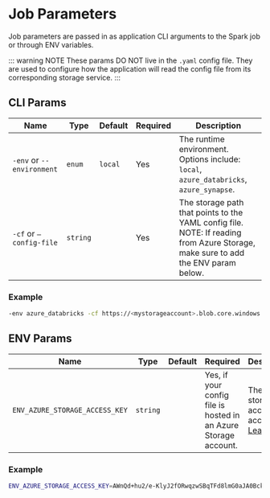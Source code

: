 # Job Parameters

Job parameters are passed in as application CLI arguments to the Spark job or through ENV variables.     

::: warning NOTE
These params DO NOT live in the `.yaml` config file. They are used to configure how
the application will read the config file from its corresponding storage service. 
:::

## CLI Params

| Name | Type | Default | Required | Description |
| --- | --- | --- | --- | --- |
| `-env` or `--environment` | `enum` | `local` | Yes | The runtime environment.  Options include: `local`, `azure_databricks`, `azure_synapse`. |
| `-cf` or `—config-file` | `string` |  | Yes | The storage path that points to the YAML config file.  NOTE: If reading from Azure Storage, make sure to add the ENV param below. |

### Example

```bash
-env azure_databricks -cf https://<mystorageaccount>.blob.core.windows.net/config/neuron_v1.yml
```

## ENV Params

| Name | Type | Default | Required | Description |
| --- | --- | --- | --- | --- |
| `ENV_AZURE_STORAGE_ACCESS_KEY` | `string` |  | Yes, if your config file is hosted in an Azure Storage account. | The Azure storage account access key.  [Learn More](https://learn.microsoft.com/en-us/azure/storage/common/storage-account-keys-manage?tabs=azure-portal#regenerate-access-keys) |

### Example

```bash
ENV_AZURE_STORAGE_ACCESS_KEY=AWnQd+hu2/e-KlyJ2fORwqzwSBqTFd8lmG0aJA0BckdsVU8v3L9qO0V38P3/7G3eRfSDDsdmJYzd+ASty5j5Rw==
```